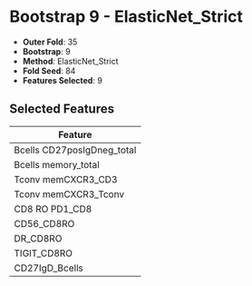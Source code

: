 # Bootstrap 9 - ElasticNet_Strict

- **Outer Fold**: 35
- **Bootstrap**: 9
- **Method**: ElasticNet_Strict
- **Fold Seed**: 84
- **Features Selected**: 9

## Selected Features

| Feature |
|---------|
| Bcells CD27posIgDneg_total |
| Bcells memory_total |
| Tconv memCXCR3_CD3 |
| Tconv memCXCR3_Tconv |
| CD8 RO PD1_CD8 |
| CD56_CD8RO |
| DR_CD8RO |
| TIGIT_CD8RO |
| CD27IgD_Bcells |
